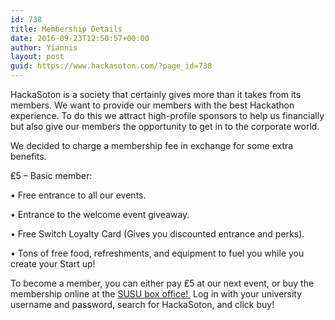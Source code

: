 ```yaml
---
id: 738
title: Membership Details
date: 2016-09-23T12:50:57+00:00
author: Yiannis
layout: post
guid: https://www.hackasoton.com/?page_id=738
---
```


HackaSoton is a society that certainly gives more than it takes from its members. We want to provide our members with the best Hackathon experience. To do this we attract high-profile sponsors to help us financially but also give our members the opportunity to get in to the corporate world.

We decided to charge a membership fee in exchange for some extra benefits.

₤5 &#8211; Basic member:

• Free entrance to all our events.

• Entrance to the welcome event giveaway.

• Free Switch Loyalty Card (Gives you discounted entrance and perks).

• Tons of free food, refreshments, and equipment to fuel you while you create your Start up!

To become a member, you can either pay ₤5 at our next event, or buy the membership online at the <a href="https://boxoffice.susu.org/view/322/group-membership" target="_blank">SUSU box office! </a> Log in with your university username and password, search for HackaSoton, and click buy!
